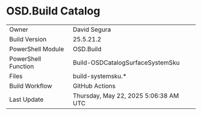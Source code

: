 ﻿# OSD.Build Catalog

| | |
|-|-|
| Owner | David Segura |
| Build Version | 25.5.21.2 |
| PowerShell Module | OSD.Build |
| PowerShell Function | Build-OSDCatalogSurfaceSystemSku |
| Files | build-systemsku.* |
| Build Workflow | GitHub Actions |
| Last Update | Thursday, May 22, 2025 5:06:38 AM UTC |
